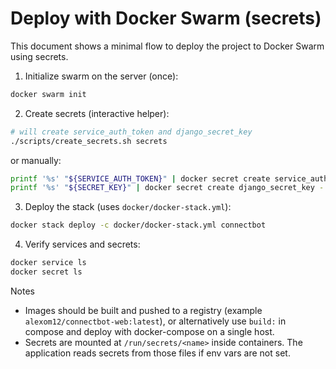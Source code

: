 # Deploy with Docker Swarm (secrets)

This document shows a minimal flow to deploy the project to Docker Swarm using secrets.

1) Initialize swarm on the server (once):

```bash
docker swarm init
```

2) Create secrets (interactive helper):

```bash
# will create service_auth_token and django_secret_key
./scripts/create_secrets.sh secrets
```

or manually:

```bash
printf '%s' "${SERVICE_AUTH_TOKEN}" | docker secret create service_auth_token -
printf '%s' "${SECRET_KEY}" | docker secret create django_secret_key -
```

3) Deploy the stack (uses `docker/docker-stack.yml`):

```bash
docker stack deploy -c docker/docker-stack.yml connectbot
```

4) Verify services and secrets:

```bash
docker service ls
docker secret ls
```

Notes
- Images should be built and pushed to a registry (example `alexom12/connectbot-web:latest`), or alternatively use `build:` in compose and deploy with docker-compose on a single host.
- Secrets are mounted at `/run/secrets/<name>` inside containers. The application reads secrets from those files if env vars are not set.
